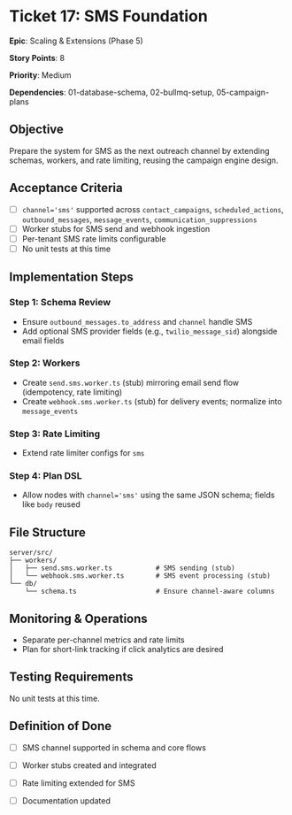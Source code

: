 # Ticket 17: SMS Foundation

**Epic**: Scaling & Extensions (Phase 5)

**Story Points**: 8

**Priority**: Medium

**Dependencies**: 01-database-schema, 02-bullmq-setup, 05-campaign-plans

## Objective

Prepare the system for SMS as the next outreach channel by extending schemas, workers, and rate limiting, reusing the campaign engine design.

## Acceptance Criteria

- [ ] `channel='sms'` supported across `contact_campaigns`, `scheduled_actions`, `outbound_messages`, `message_events`, `communication_suppressions`
- [ ] Worker stubs for SMS send and webhook ingestion
- [ ] Per-tenant SMS rate limits configurable
- [ ] No unit tests at this time

## Implementation Steps

### Step 1: Schema Review

- Ensure `outbound_messages.to_address` and `channel` handle SMS
- Add optional SMS provider fields (e.g., `twilio_message_sid`) alongside email fields

### Step 2: Workers

- Create `send.sms.worker.ts` (stub) mirroring email send flow (idempotency, rate limiting)
- Create `webhook.sms.worker.ts` (stub) for delivery events; normalize into `message_events`

### Step 3: Rate Limiting

- Extend rate limiter configs for `sms`

### Step 4: Plan DSL

- Allow nodes with `channel='sms'` using the same JSON schema; fields like `body` reused

## File Structure

```
server/src/
├── workers/
│   ├── send.sms.worker.ts           # SMS sending (stub)
│   └── webhook.sms.worker.ts        # SMS event processing (stub)
└── db/
    └── schema.ts                    # Ensure channel-aware columns
```

## Monitoring & Operations

- Separate per-channel metrics and rate limits
- Plan for short-link tracking if click analytics are desired

## Testing Requirements

No unit tests at this time.

## Definition of Done

- [ ] SMS channel supported in schema and core flows
- [ ] Worker stubs created and integrated
- [ ] Rate limiting extended for SMS
- [ ] Documentation updated

